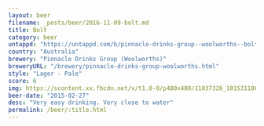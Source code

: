 ```yaml
---
layout: beer
filename: _posts/beer/2016-11-09-bolt.md
title: Bolt
category: beer
untappd: "https://untappd.com/b/pinnacle-drinks-group--woolworths--bolt/788809"
country: "Australia"
brewery: "Pinnacle Drinks Group (Woolworths)"
breweryURL: "/brewery/pinnacle-drinks-group-woolworths.html"
style: "Lager - Pale"
score: 6
img: https://scontent.xx.fbcdn.net/v/t1.0-0/p480x480/11037326_10153118666923745_5159572374416519952_n.jpg?oh=d6cc99099e68afaf1cfdc3aa79904b40&oe=59974CD5
beer-date: "2015-02-27"
desc: "Very easy drinking. Very close to water"
permalink: /beer/:title.html
---
```

